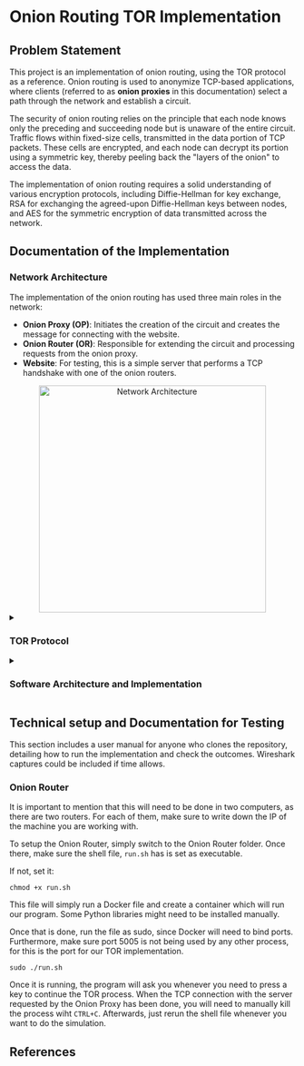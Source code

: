 # Onion Routing TOR Implementation 

## Problem Statement
This project is an implementation of onion routing, using the TOR protocol as a reference. Onion routing is used to anonymize TCP-based applications, where clients (referred to as **onion proxies** in this documentation) select a path through the network and establish a circuit. 

The security of onion routing relies on the principle that each node knows only the preceding and succeeding node but is unaware of the entire circuit. Traffic flows within fixed-size cells, transmitted in the data portion of TCP packets. These cells are encrypted, and each node can decrypt its portion using a symmetric key, thereby peeling back the "layers of the onion" to access the data.

The implementation of onion routing requires a solid understanding of various encryption protocols, including Diffie-Hellman for key exchange, RSA for exchanging the agreed-upon Diffie-Hellman keys between nodes, and AES for the symmetric encryption of data transmitted across the network.

## Documentation of the Implementation
### Network Architecture
  
  The implementation of the onion routing has used three main roles in the network:
  - **Onion Proxy (OP)**: Initiates the creation of the circuit and creates the message for connecting with the website.
  - **Onion Router (OR)**: Responsible for extending the circuit and processing requests from the onion proxy.
  - **Website**: For testing, this is a simple server that performs a TCP handshake with one of the onion routers.

  <div align="center">
    <img src="https://github.com/user-attachments/assets/6922dc7a-feb3-48a9-931c-2f491f1a43dc" alt="Network Architecture" width="400"/>
  </div>

<details>
  <summary><h3>TOR Protocol</h3></summary>

This section outlines the messages exchanged between nodes and provides a brief overview of the content of each packet.

<div align="center">
  <img src="https://github.com/user-attachments/assets/a3fe26d4-735b-41c7-8397-62dc97810c8e" alt="TOR Protocol Diagram" width="500"/>
</div>

The TOR protocol is based on **two main types of cells**, each classified into different types depending on its function. This classification is determined by the `CMD` byte in the header of each cell. Listed down below are the ones that have been exchanged in this implementation. 

- **Control Cells**: These cells manage the circuit creation and handle Diffie-Hellman key exchange between routers.
  - **Create** (`CMD = 1`): Sent from the OP (Onion Proxy) to the OR (Onion Router) to request a circuit extension.
  - **Created** (`CMD = 2`): Sent from the OR to the OP to indicate that the circuit has been successfully created.

  <div align="center">
    <img src="https://github.com/user-attachments/assets/31453cf7-ab61-4ca1-a7bf-4cb1a74b59f3" alt="Control and Relay Cells" width="400"/>
  </div>

- **Relay Cells** (`CMD = 4`): These have an additional header compared to control cells and are used to pass data along the established circuit.
  - **Extend** (`cmd = C`): Sent from the OP to the OR to request further extension of the circuit.
  - **Extended** (`cmd = D`): Sent from the OR to the OP to confirm that the circuit has been extended.
  - **Begin** (`cmd = 5`): Sent from the OP to the OR to request the start of the data stream.
  - **Connected** (`cmd = B`): The OR notifies the OP that the stream has been successfully started.

  <div align="center">
    <img src="https://github.com/user-attachments/assets/e328926a-f806-467c-b189-769f15bff245" alt="Control and Relay Cells" width="600"/>
  </div>

</details>



<details>
  <summary><h3>Software Architecture and Implementation</h3></summary>

Explanation of the folder structure and the roles of each file. This subsection outlines which files handle the various functions of the designed roles.

Within the onionRouter.py file in the feat/onionRouter branch, we start the implementation by defining a method for the key exchange protocol. In order to employ the same concepts from the learning trajectory of the course, we decided to perform the key exchange via the Difie-Hellman protocol. The very first think we did was settle on a set of values for the large prime p and the generator g, to be used in the protocol. The values are p = 4751, g = 29. For convenience, let us take 2 arbitrary routers from our network and refer to them as Alice and Bob, as showcased in the lectures. The exchange scheme works as follows: Alice takes her private key a, computes g^a modulo p, and sends the corresponding result to Bob. Similarly, Bob takes his private key b, computes g^b modulo p, and sends the corresponding result to Bob.  Then, Alice raises the value she received from Bob to the value of a (her secret key) modulo p, and Bob raises the value he received from Alice to the value of b (his secret key) modulo p. In so doing, Alice and Bob have now established a shared secret key which is equal to g^(ab) mod p.

For encrypting and decrypting packets, we are making use of the Fernet encryption scheme, which provides both confidentiality and integrity by combining AES and HMAC. This is a sensible choice because fernet encryption is covered by the cryptography.fernet Python library. In our packet encryption method, we pass the packet to be encrypted as a parameter, as well as the address of the key which uniquely identifies the router with which we are communicating. We take the key from said address, and convert it to a string, then pad it with 0s to have 32 bytes in length, in order to be consistent with the Fernet prerequisites. Then, we encrypt the padded key in a base64 URL-safe encoding. Again, this is to comply with the default Fernet mechanism. After properly configuring the key as shown above, we write it in a separate file, which we named pass.key. Lastly, we read the key from the pass.key file with the help of a different method, named call_key(), which we define right after the encryption and decryption implementation, create a Fernet encryption object with the key as the parameter, and encrypt the desired message using the freshly created Fernet object. The decryption works analogously, with several minor tweaks. Firstly, after receiving the key, we compute its length and convert it from bits to bytes. Then, we iterate through all the previously presented steps just like we did in the encryption phase. 
Now, the first 2 bytes in the packet represent the circuit ID. Therefore we separate them from the rest of the packet and attribute them to the circID variable. 
Afterwards, we again create a Fernet object, but this time we use it as an argument to the decrypt() functionality of fernet. As the parameter, we put the rest of the packet, from the third byte onwards.
This allows us to get a fully decrypted version of the actual packet, which we can then pad up to 512 bytes with random characters (we used zeros), in order to comply with the TOR specifications.
By adding the encrypted version of the circuit ID just before this newly padded packet, we have the full version of the decrypted data.

For the call_key() function, we are using "rb" as an argument, which stands for "read binary". This is to ensure that we are retrieving the key from the .key file in its precise format, without any alterations or modifications.

In regards to the networking, the Onion Router (OR), follows a very simple routine. First of all, it listens to any incoming TCP requests. We opted for this 
protocol as it was stated in the official documentation and we wanted a lossless communication. Once a connection is received, the OR will process and
respond to any messages incoming, until the connection is closed. To make the system more parallel, we could have forked the process, however this was
not done to keep the project simple. 

Once a message is received, the system will verify whats the command of the cell. There are two main cases:
1. Create Control Cell
    This command is sent to create circuit with this OR. So, the mechanism is quite simple: we establish a key via Diffie-Hellman, create a circuit
    with this IP and the given circuit ID, create the response for the host who contacted us to also establish the Diffie-Hellman key and send the
    request back.
2. Extend Relay Cell
    This command is sent to extend the circuit to another IP, i.e. add another OR to our circuit. Here, the OR simply has to change the circuit ID and
    change it to the circuit ID it will share with the new host. Afterwards, creates a create control cell and sends the new packet (with the
    unencrypted data so the new IP can establish a key with the Onion Proxy) to the IP. Once the response arrives, it is encrypted and sent back.
    Simultaneously, the circuit is updated.

If the command is not one of these, then the whole message must be encrypted. So the first step is to decrypt it. Afterwards, the OR will check if,
in a specific byte range, a readable message is present. If it isn't, then the request is not to be executed by this OR. Consequently, the decrypted
packet will be forwarded.

If, however, the secret is present, then the request is to be executed by the current browser. For simplicity, the only type of request in this case
is a connect relay command. This simply establishes a TCP connection with the host provided by the Onion Proxy. Once it is done, it simply sends a 
response confirming that the TCP connection was established. On the other end, there will be, in our case, one OR waiting,
but in TOR, as many as wanted. This OR, when receiving a response from a request it simply forwarded, it will just
encrypt the packet and send it back to the original sender.

### Folder Structure and Roles for the Proxy
The project is organized into two main files, `op.py` and `op_utils.py`, each handling different aspects of the onion routing system:

1. **`op.py`:**
    This file is responsible for managing the client-side connection to the onion router. It includes the initial connection establishment, sending and receiving packets, processing the data exchanged during the handshake, and communicating with the onion router. The main logic for circuit creation and communication flow is initiated here, making it the entry point for the onion routing process.
    
2. **`op_utils.py`:**
    This file contains utility functions that support cryptographic operations, packet creation, and data processing. It provides the cryptographic backbone, such as RSA encryption, Diffie-Hellman key exchange, and AES encryption. It also manages the construction of relay and control cells used in the communication process.

### `op.py`
- **`OR1`, `TCP_PORT`:** Define the first router IP and port used for connection.
- **`OR2` ,`website` : Define the second and website IP**
- **`BUFFER`:** Sets the maximum size of data to be received in one go.
- **`PACKET`:** Created using the `createCircuit()` function from `op_utils.py`, which initiates the Diffie-Hellman handshake and prepares the packet for transmission.
- **Main Workflow:**
    - Establishes a connection to the onion router.
    - Sends a packet to initiate the handshake and receives the response.
    - Continues the packet exchange process to finalize the circuit creation using encrypted communication.
    - Closes the connection after completing the exchange.
1. **`s = socket.socket(socket.AF_INET, socket.SOCK_STREAM)`**:
    - This initializes a socket object that creates a TCP connection. It uses the Internet address family (`AF_INET`) and the stream-based connection protocol (`SOCK_STREAM`).
2. **`s.connect((OR1, TCP_PORT))`**:
    - Establishes a connection to the onion router, identified by the IP address and port. This connection is essential for initiating communication between the client and the onion router.
3. **`s.send(PACKET)` and `s.recv(BUFFER)`**:
    - Sends the packet created in `op_utils.py` to the server and receives the response from the server. This is done multiple times to simulate a back-and-forth communication during the circuit-building phase.

### `op_utils.py`
### Global Variables:
- Stores cryptographic keys (RSA, Diffie-Hellman) and various identifiers used across the circuit-building process.

### Create and Receive Functions
1. **`createCircuit(OR2Input, websiteInput)`**:
    - This function begins the process of setting up an onion routing circuit by initiating a Diffie-Hellman handshake using `startDfhHandshake()`, adds padding to the data, and constructs the first packet to be sent to the server using `buildPacket()`. The result is a well-formed packet that can be transmitted to the onion router.
2. **`receivePacket(packet)`**:
    - This function handles incoming packets. Based on the content of the received packet, it calls the appropriate processing function and routes the packet for further operations, such as processing control or relay cells.
3. **`processRelayCells(packet)`**:
    - Handles incoming relay cells. It decrypts the payload using AES and determines what type of relay cell it is (e.g., data, extended, or connected). Depending on the type, it calls further functions (`processRelayData()`, `processRelayConnected()`).
4. **`processControllCreated(payload)`**:
    - This function handles the "created" control cell, which signifies that the circuit was successfully created. It processes the public key sent by the onion router during the handshake and prepares the relay cell for extending the circuit.
5. **`processRelayExtended(payload)`**:
    - This function handles an "extended" relay cell, which means the circuit has been extended to an additional relay node. The function extracts the public key of the next relay node from the payload and performs another Diffie-Hellman key exchange to communicate securely with this new node.
6. **`buildRelayCell(relay, cmd)` :**
    - This function builds the relay cell that will be sent to extend the circuit.
    - The encrypted data is padded using `insertPadding()`, and the cell is built with the `circID`, relay command, and payload.
    - The relay cell is then sent to the onion router.
7. **`buildRelayBeginCell(relay, cmd)`** 
    - When starting a relay connection, this function builds the first relay cell, combining the `circID`, relay command (`relay`), command (`cmd`), and target address. The payload is encrypted twice using AES.
    - The relay cell is sent to the next onion router to establish a connection to the destination.

### **Encryption Functions**
1. **`generateRSAKeys()`**:
    - Instead of generating new RSA keys, this function loads a public RSA key from a file. The key is later used to encrypt data exchanged during the handshake.
2. **`encryptionRSA(publicKey, payloadBytes)`**:
    - This function takes a public RSA key and encrypts a byte array (`payload_bytes`) using the RSA algorithm with OAEP padding (Optimal Asymmetric Encryption Padding). This encryption ensures that the key exchange process remains confidential.
3. **`startDfhHandshake()`**:
    - This function begins the Diffie-Hellman (DH) handshake, a method used to exchange cryptographic keys over a public channel securely. It generates a DH key (a large number `payload_k` based on a predefined `g` and `p`), encrypts this key using RSA encryption (`encryptionRSA()`), and returns the encrypted payload for the first part of the handshake.
4. **`encryptionAES(payload)`**:
    - Encrypts a payload using the AES algorithm (Advanced Encryption Standard). AES encryption is symmetric, meaning the same key is used for encryption and decryption. The function pads the data and uses a cypher block chaining (CBC) mode with a random initialization vector (IV) to add additional security to the encryption.
5. **`doubleEncryptionAES(payload, key)`**:
    - This function applies double encryption to the payload using the AES algorithm. The `getFernetKey()` function derives the Fernet key from the provided raw key. The payload is then encrypted twice: first with the provided key and then again using the derived Fernet key. This layered encryption is vital in onion routing to ensure that multiple encryption layers can be peeled off by each node in the network, with only the final recipient being able to decrypt the message fully.
6. **`decryptionAES(encryptedPayload)`**:
    - This function decrypts an AES-encrypted payload using the AES algorithm in CBC (Cipher Block Chaining) mode. It uses the shared Diffie-Hellman secret (`publicKeyDH`) as the decryption key.
    - This function is essential for decrypting data exchanged between nodes in the onion routing circuit, as it ensures each relay node can decrypt its respective layer of encryption.
7. **`doubleDecryptionAES(encryptedPayload, keyUsed)`**:
    - This function decrypts data twice with AES encryption. It's used in onion routing because each relay node in the circuit applies its own encryption layer to the packet, and this function helps peel off one layer at a time. After decryption, the decrypted data is returned.
8. **`getFernetKey(rawKey)`**:
    - This function converts the raw key used for encryption into a valid Fernet key. It first pads the raw key to the required 32-byte length and then encodes it using base64. The padded and encoded key is then saved into a file (`pass.key`), which can later be used for encryption and decryption.
9. **`callKey()`**:
    - This function reads the Fernet key from the file (`pass.key`) created by `getFernetKey()`. It returns the key in a format suitable for Fernet encryption and decryption, ensuring that the same key can be reused during multiple encryption and decryption cycles.

### **Helper Functions**
1. **`buildPacket(cmd, data)`**:
    - Combines the circuit ID (`circID`), a command byte (`cmd`), and the actual data (`data`) to form a complete packet that adheres to the onion routing protocol. This packet is then sent over the network.
2. **`checkKey(key, desiredLength)`**:
    - Ensures that the provided key is the correct length by padding or truncating it to the desired size. This function is helpful for RSA and AES keys, where strict key size requirements must be met.
3. **`padPayloadAES(payload)`**:
    - Implements PKCS7 padding, a standard padding scheme used for AES encryption. This ensures that the payload's length is a multiple of the AES block size (16 bytes), which is required for successful encryption.
4. **`insertPadding(dataExchange, length)`**:
    - Pads the data exchange to ensure the packet size matches the expected length. This function adds zeros if the data is shorter than the required length, ensuring uniform packet sizes and reducing the risk of timing attacks.
   
### **Flow chart for proxy**
![image.png](https://prod-files-secure.s3.us-west-2.amazonaws.com/928a94ef-e465-4625-b49d-99e839b9350e/a7d32f01-7ee6-4cd3-af6f-a799ac4917c7/image.png)
</details>

## Technical setup and Documentation for Testing


This section includes a user manual for anyone who clones the repository, detailing how to run the implementation and check the outcomes. Wireshark captures could be included if time allows.

### Onion Router
It is important to mention that this will need to be done in two computers, as there are two routers. For each of them,
make sure to write down the IP of the machine you are working with.

To setup the Onion Router, simply switch to the Onion Router folder. Once there, make sure the shell file, `run.sh`
has is set as executable. 

If not, set it:

```
chmod +x run.sh
```

This file will simply run a Docker file and create a container which will run our program. Some Python libraries
might need to be installed manually.

Once that is done, run the file as sudo, since Docker will need to bind ports. Furthermore, make sure port 5005
is not being used by any other process, for this is the port for our TOR implementation.

```
sudo ./run.sh
```

Once it is running, the program will ask you whenever you need to press a key to continue the TOR process.
When the TCP connection with the server requested by the Onion Proxy has been done, you will need to manually
kill the process wiht `CTRL+C`. Afterwards, just rerun the shell file whenever you want to do the simulation.
</details>

## References





